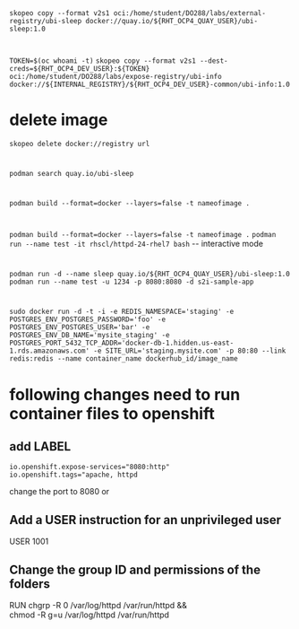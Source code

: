 ##
`skopeo copy --format v2s1 oci:/home/student/DO288/labs/external-registry/ubi-sleep docker://quay.io/${RHT_OCP4_QUAY_USER}/ubi-sleep:1.0`

#
`TOKEN=$(oc whoami -t)`
`skopeo copy --format v2s1 --dest-creds=${RHT_OCP4_DEV_USER}:${TOKEN} oci:/home/student/DO288/labs/expose-registry/ubi-info docker://${INTERNAL_REGISTRY}/${RHT_OCP4_DEV_USER}-common/ubi-info:1.0`

# delete image 
`skopeo delete docker://registry url`
#
`podman search quay.io/ubi-sleep`

#
`podman build --format=docker --layers=false -t nameofimage . `
#
`podman build --format=docker --layers=false -t nameofimage .`
`podman run --name test -it rhscl/httpd-24-rhel7 bash` -- interactive mode
#
`podman run -d --name sleep quay.io/${RHT_OCP4_QUAY_USER}/ubi-sleep:1.0`
 `podman run --name test -u 1234 -p 8080:8080 -d s2i-sample-app`
#
`sudo docker run -d -t -i -e REDIS_NAMESPACE='staging' -e POSTGRES_ENV_POSTGRES_PASSWORD='foo' -e POSTGRES_ENV_POSTGRES_USER='bar' -e POSTGRES_ENV_DB_NAME='mysite_staging' -e POSTGRES_PORT_5432_TCP_ADDR='docker-db-1.hidden.us-east-1.rds.amazonaws.com' -e SITE_URL='staging.mysite.com' -p 80:80 --link redis:redis --name container_name dockerhub_id/image_name`



# following changes need to run container files to openshift 
## add LABEL 
    io.openshift.expose-services="8080:http"
    io.openshift.tags="apache, httpd
 change the port to 8080 or 
## Add a USER instruction for an unprivileged user
USER 1001

## Change the group ID and permissions of the folders 
RUN chgrp -R 0 /var/log/httpd /var/run/httpd && \
    chmod -R g=u /var/log/httpd /var/run/httpd